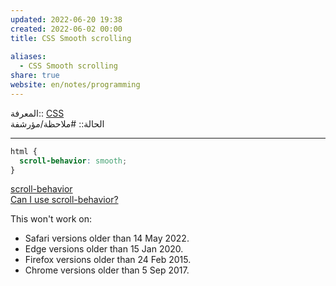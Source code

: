 ```yaml
---  
updated: 2022-06-20 19:38  
created: 2022-06-02 00:00  
title: CSS Smooth scrolling  
  
aliases:  
  - CSS Smooth scrolling  
share: true  
website: en/notes/programming  
---  
```

  
المعرفة:: [CSS](CSS)  
الحالة:: #ملاحظة/مؤرشفة  
  
---  
  
```css  
html {  
  scroll-behavior: smooth;  
}  
```  
  
[scroll-behavior](https://developer.mozilla.org/en-US/docs/Web/CSS/scroll-behavior)  
[Can I use scroll-behavior?](https://caniuse.com/css-scroll-behavior)  
  
This won't work on:  
  
- Safari versions older than 14 May 2022.  
- Edge versions older than 15 Jan 2020.  
- Firefox versions older than 24 Feb 2015.  
- Chrome versions older than 5 Sep 2017.  
